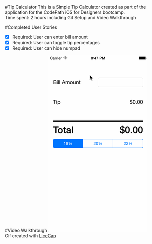 #Tip Calculator
This is a Simple Tip Calculator created as part of the application for the CodePath iOS for Designers bootcamp.<br/>
Time spent: 2 hours including Git Setup and Video Walkthrough

#Completed User Stories
 * [x] Required: User can enter bill amount<br/>
 * [x] Required: User can toggle tip percentages<br/>
 * [x] Required: User can hide numpad<br/>
 
#Video Walkthrough
![Video Walkthrough](walkthrough.gif)<br/>
Gif created with [LiceCap](http://www.cockos.com/licecap/)

